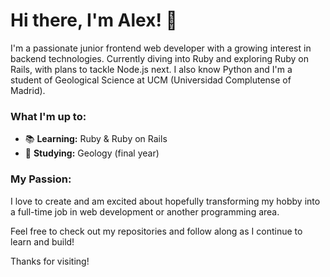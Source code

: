 # Hi there, I'm Alex! 👋

I'm a passionate junior frontend web developer with a growing interest in backend technologies. Currently diving into Ruby and exploring Ruby on Rails, with plans to tackle Node.js next. I also know Python and I'm a student of Geological Science at UCM (Universidad Complutense of Madrid).

### What I'm up to:
- 📚 **Learning:** Ruby & Ruby on Rails
- 🔬 **Studying:** Geology (final year)

### My Passion:
I love to create and am excited about hopefully transforming my hobby into a full-time job in web development or another programming area.

Feel free to check out my repositories and follow along as I continue to learn and build!



Thanks for visiting!
